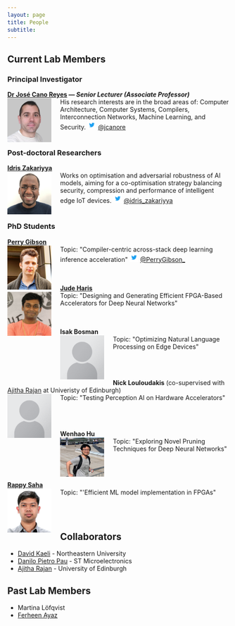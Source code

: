 ```yaml
---
layout: page
title: People
subtitle:
---
```


## Current Lab Members

### Principal Investigator
**[Dr José Cano Reyes](http://www.dcs.gla.ac.uk/~josecr/) — _Senior Lecturer (Associate Professor)_** <br> <img src="/assets/img/people/jose_small_new.png" width="100px" style="float: left; margin-right: 20px;">
His research interests are in the broad areas of: Computer Architecture, Computer Systems, Compilers, Interconnection Networks, Machine Learning, and Security.
<img src="/assets/img/Twitter_Logo_Blue.png" width="20px"> [@jcanore](https://twitter.com/jcanore)
<br><br>

### Post-doctoral Researchers
**[Idris Zakariyya](https://www.gla.ac.uk/schools/computing/staff/idriszakariyya/)** <br>  <img src="/assets/img/people/idris.png" width="100px" style="float: left; margin-right: 20px;">
Works on optimisation and adversarial robustness of AI models, aiming for a co-optimisation strategy balancing security, compression and performance of intelligent edge IoT devices.
<img src="/assets/img/Twitter_Logo_Blue.png" width="20px"> [@idris_zakariyya](https://twitter.com/idris_zakariyya)
<br><br>

### PhD Students

**[Perry Gibson](https://gibsonic.org)** <br>  <img src="/assets/img/people/pg_profile.jpg" width="100px" style="float: left; margin-right: 20px;">
 Topic: "Compiler-centric across-stack deep learning inference acceleration" 
<img src="/assets/img/Twitter_Logo_Blue.png" width="20px"> [@PerryGibson_](https://twitter.com/PerryGibson_)
<br><br>
<br>

**[Jude Haris](gla.ac.uk/pgrs/judeharis/)** <br>  <img src="/assets/img/people/square_jude.jpg" width="100px" style="float: left; margin-right: 20px;">
Topic: "Designing and Generating Efficient FPGA-Based Accelerators for Deep Neural Networks" 
<br><br>
<br>

**Isak Bosman** <br>  <img src="/assets/img/people/Portrait_placeholder.png" width="100px" style="float: left; margin-right: 20px;">
Topic: "Optimizing Natural Language Processing on Edge Devices" 
<br><br>
<br><br>

**Nick Louloudakis** (co-supervised with [Ajitha Rajan](https://homepages.inf.ed.ac.uk/arajan/) at Univeristy of Edinburgh) <br>  <img src="/assets/img/people/Portrait_placeholder.png" width="100px" style="float: left; margin-right: 20px;">
Topic: "Testing Perception AI on Hardware Accelerators" 
<br><br>
<br><br>

**Wenhao Hu** <br>  <img src="/assets/img/people/wenhao.png" width="100px" style="float: left; margin-right: 20px;">
Topic: "Exploring Novel Pruning Techniques for Deep Neural Networks" 
<br><br>
<br><br>

**[Rappy Saha](https://rappysaha.github.io/)** <br>  <img src="/assets/img/people/rappy.jpg" width="100px" style="float: left; margin-right: 20px;">
Topic: "'Efficient ML model implementation in FPGAs" 
<br><br>
<br><br>


<!-- ### MSc Students -->
 
## Collaborators

- [David Kaeli](https://coe.northeastern.edu/people/kaeli-david/) - Northeastern University
- [Danilo Pietro Pau](https://www.linkedin.com/in/danilopietropau/) - ST Microelectronics
- [Ajitha Rajan](https://homepages.inf.ed.ac.uk/arajan/) - University of Edinburgh

<!-- ## Visiting Researchers-->

## Past Lab Members 

- Martina Löfqvist
- [Ferheen Ayaz](https://www.linkedin.com/in/ferheen-ayaz-5631a71a7/)
<!-- ### Research Interns -->
<!-- - Some Guy -->
<!-- - Someone else (now @ company) -->

